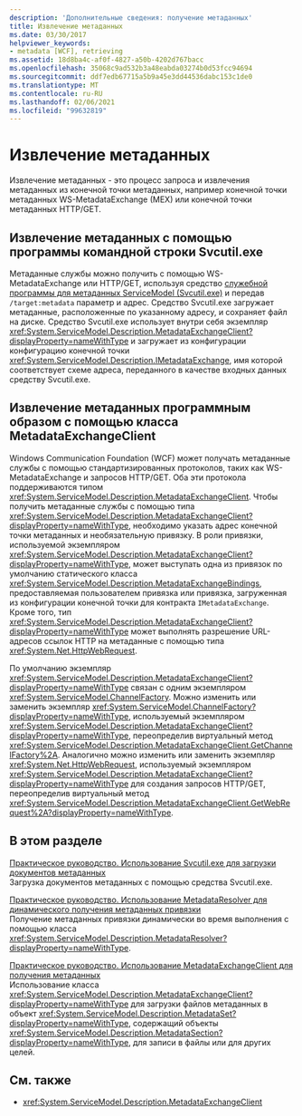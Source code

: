 ```yaml
---
description: 'Дополнительные сведения: получение метаданных'
title: Извлечение метаданных
ms.date: 03/30/2017
helpviewer_keywords:
- metadata [WCF], retrieving
ms.assetid: 18d8ba4c-af0f-4827-a50b-4202d767bacc
ms.openlocfilehash: 35068c9ad532b3a48eabda03274b0d53fcc94694
ms.sourcegitcommit: ddf7edb67715a5b9a45e3dd44536dabc153c1de0
ms.translationtype: MT
ms.contentlocale: ru-RU
ms.lasthandoff: 02/06/2021
ms.locfileid: "99632819"
---
```

# <a name="retrieving-metadata"></a>Извлечение метаданных

Извлечение метаданных - это процесс запроса и извлечения метаданных из конечной точки метаданных, например конечной точки метаданных WS-MetadataExchange (MEX) или конечной точки метаданных HTTP/GET.  
  
## <a name="retrieving-metadata-from-the-command-line-using-svcutilexe"></a>Извлечение метаданных с помощью программы командной строки Svcutil.exe  

 Метаданные службы можно получить с помощью WS-MetadataExchange или HTTP/GET, используя средство [служебной программы для метаданных ServiceModel (Svcutil.exe)](../servicemodel-metadata-utility-tool-svcutil-exe.md) и передав `/target:metadata` параметр и адрес. Средство Svcutil.exe загружает метаданные, расположенные по указанному адресу, и сохраняет файл на диске. Средство Svcutil.exe использует внутри себя экземпляр <xref:System.ServiceModel.Description.MetadataExchangeClient?displayProperty=nameWithType> и загружает из конфигурации конфигурацию конечной точки <xref:System.ServiceModel.Description.IMetadataExchange>, имя которой соответствует схеме адреса, переданного в качестве входных данных средству Svcutil.exe.  
  
## <a name="retrieving-metadata-programmatically-using-the-metadataexchangeclient"></a>Извлечение метаданных программным образом с помощью класса MetadataExchangeClient  

 Windows Communication Foundation (WCF) может получать метаданные службы с помощью стандартизированных протоколов, таких как WS-MetadataExchange и запросов HTTP/GET. Оба эти протокола поддерживаются типом <xref:System.ServiceModel.Description.MetadataExchangeClient>. Чтобы получить метаданные службы с помощью типа <xref:System.ServiceModel.Description.MetadataExchangeClient?displayProperty=nameWithType>, необходимо указать адрес конечной точки метаданных и необязательную привязку. В роли привязки, используемой экземпляром <xref:System.ServiceModel.Description.MetadataExchangeClient?displayProperty=nameWithType>, может выступать одна из привязок по умолчанию статического класса <xref:System.ServiceModel.Description.MetadataExchangeBindings>, предоставляемая пользователем привязка или привязка, загруженная из конфигурации конечной точки для контракта `IMetadataExchange`. Кроме того, тип <xref:System.ServiceModel.Description.MetadataExchangeClient?displayProperty=nameWithType> может выполнять разрешение URL-адресов ссылок HTTP на метаданные с помощью типа <xref:System.Net.HttpWebRequest>.  
  
 По умолчанию экземпляр <xref:System.ServiceModel.Description.MetadataExchangeClient?displayProperty=nameWithType> связан с одним экземпляром <xref:System.ServiceModel.ChannelFactory>. Можно изменить или заменить экземпляр <xref:System.ServiceModel.ChannelFactory?displayProperty=nameWithType>, используемый экземпляром <xref:System.ServiceModel.Description.MetadataExchangeClient?displayProperty=nameWithType>, переопределив виртуальный метод <xref:System.ServiceModel.Description.MetadataExchangeClient.GetChannelFactory%2A>. Аналогично можно изменить или заменить экземпляр <xref:System.Net.HttpWebRequest>, используемый экземпляром <xref:System.ServiceModel.Description.MetadataExchangeClient?displayProperty=nameWithType> для создания запросов HTTP/GET, переопределив виртуальный метод <xref:System.ServiceModel.Description.MetadataExchangeClient.GetWebRequest%2A?displayProperty=nameWithType>.  
  
## <a name="in-this-section"></a>В этом разделе  

 [Практическое руководство. Использование Svcutil.exe для загрузки документов метаданных](how-to-use-svcutil-exe-to-download-metadata-documents.md)  
 Загрузка документов метаданных с помощью средства Svcutil.exe.  
  
 [Практическое руководство. Использование MetadataResolver для динамического получения метаданных привязки](how-to-use-metadataresolver-to-obtain-binding-metadata-dynamically.md)  
 Получение метаданных привязки динамически во время выполнения с помощью класса <xref:System.ServiceModel.Description.MetadataResolver?displayProperty=nameWithType>.  
  
 [Практическое руководство. Использование MetadataExchangeClient для получения метаданных](how-to-use-metadataexchangeclient-to-retrieve-metadata.md)  
 Использование класса <xref:System.ServiceModel.Description.MetadataExchangeClient?displayProperty=nameWithType> для загрузки файлов метаданных в объект <xref:System.ServiceModel.Description.MetadataSet?displayProperty=nameWithType>, содержащий объекты <xref:System.ServiceModel.Description.MetadataSection?displayProperty=nameWithType>, для записи в файлы или для других целей.  
  
## <a name="see-also"></a>См. также

- <xref:System.ServiceModel.Description.MetadataExchangeClient>
